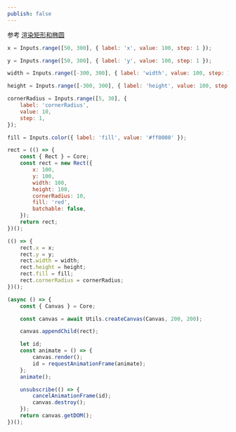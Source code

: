 ```yaml
---
publish: false
---
```


参考 <a href="/zh/guide/lesson-009">渲染矩形和椭圆</a>

```js eval code=false
x = Inputs.range([50, 300], { label: 'x', value: 100, step: 1 });
```

```js eval code=false
y = Inputs.range([50, 300], { label: 'y', value: 100, step: 1 });
```

```js eval code=false
width = Inputs.range([-300, 300], { label: 'width', value: 100, step: 1 });
```

```js eval code=false
height = Inputs.range([-300, 300], { label: 'height', value: 100, step: 1 });
```

```js eval code=false
cornerRadius = Inputs.range([5, 30], {
    label: 'cornerRadius',
    value: 10,
    step: 1,
});
```

```js eval code=false
fill = Inputs.color({ label: 'fill', value: '#ff0000' });
```

```js eval code=false inspector=false
rect = (() => {
    const { Rect } = Core;
    const rect = new Rect({
        x: 100,
        y: 100,
        width: 100,
        height: 100,
        cornerRadius: 10,
        fill: 'red',
        batchable: false,
    });
    return rect;
})();
```

```js eval code=false inspector=false
(() => {
    rect.x = x;
    rect.y = y;
    rect.width = width;
    rect.height = height;
    rect.fill = fill;
    rect.cornerRadius = cornerRadius;
})();
```

```js eval code=false
(async () => {
    const { Canvas } = Core;

    const canvas = await Utils.createCanvas(Canvas, 200, 200);

    canvas.appendChild(rect);

    let id;
    const animate = () => {
        canvas.render();
        id = requestAnimationFrame(animate);
    };
    animate();

    unsubscribe(() => {
        cancelAnimationFrame(id);
        canvas.destroy();
    });
    return canvas.getDOM();
})();
```
